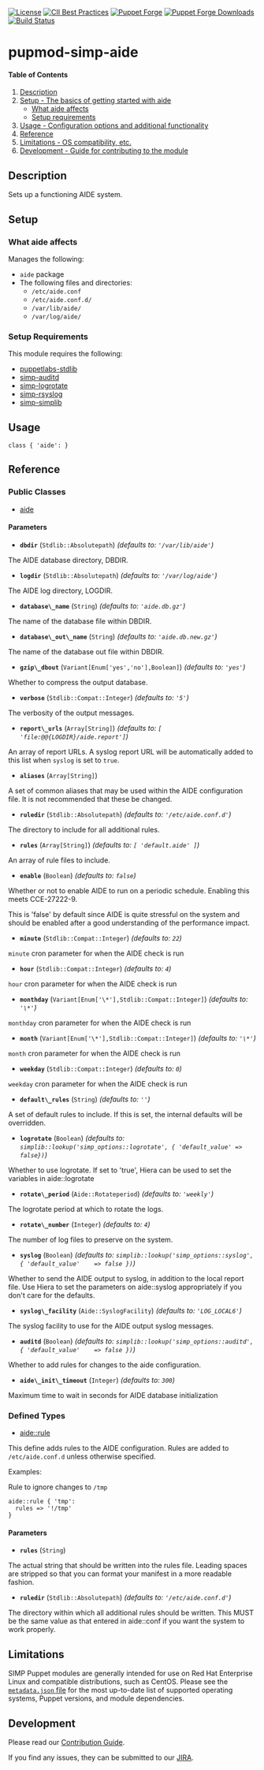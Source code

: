 [![License](https://img.shields.io/:license-apache-blue.svg)](http://www.apache.org/licenses/LICENSE-2.0.html)
[![CII Best Practices](https://bestpractices.coreinfrastructure.org/projects/73/badge)](https://bestpractices.coreinfrastructure.org/projects/73)
[![Puppet Forge](https://img.shields.io/puppetforge/v/simp/aide.svg)](https://forge.puppetlabs.com/simp/vsftpd)
[![Puppet Forge Downloads](https://img.shields.io/puppetforge/dt/simp/aide.svg)](https://forge.puppetlabs.com/simp/vsftpd)
[![Build Status](https://travis-ci.org/simp/pupmod-simp-aide.svg)](https://travis-ci.org/simp/pupmod-simp-vsftpd)

# pupmod-simp-aide

#### Table of Contents

1. [Description](#description)
2. [Setup - The basics of getting started with aide](#setup)
    * [What aide affects](#what-aide-affects)
    * [Setup requirements](#setup-requirements)
3. [Usage - Configuration options and additional functionality](#usage)
4. [Reference](#reference)
5. [Limitations - OS compatibility, etc.](#limitations)
6. [Development - Guide for contributing to the module](#development)

## Description

Sets up a functioning AIDE system.

## Setup

### What aide affects

Manages the following:

* `aide` package
* The following files and directories:
    * `/etc/aide.conf`
    * `/etc/aide.conf.d/`
    * `/var/lib/aide/`
    * `/var/log/aide/`

### Setup Requirements

This module requires the following:

* [puppetlabs-stdlib](https://forge.puppet.com/puppetlabs/stdlib)
* [simp-auditd](https://forge.puppet.com/simp/auditd)
* [simp-logrotate](https://forge.puppet.com/simp/logrotate)
* [simp-rsyslog](https://forge.puppet.com/simp/rsyslog)
* [simp-simplib](https://forge.puppet.com/simp/simplib)

## Usage

    class { 'aide': }

## Reference

### Public Classes

* [aide](https://github.com/simp/pupmod-simp-aide/blob/master/manifests/init.pp)

#### Parameters

* **`dbdir`** (`Stdlib::Absolutepath`) *(defaults to: `'/var/lib/aide'`)*

The AIDE database directory, DBDIR.

* **`logdir`** (`Stdlib::Absolutepath`) *(defaults to: `'/var/log/aide'`)*

The AIDE log directory, LOGDIR.

* **`database\_name`** (`String`) *(defaults to: `'aide.db.gz'`)*

The name of the database file within DBDIR.

* **`database\_out\_name`** (`String`) *(defaults to: `'aide.db.new.gz'`)*

The name of the database out file within DBDIR.

* **`gzip\_dbout`** (`Variant[Enum['yes','no'],Boolean]`) *(defaults to: `'yes'`)*

Whether to compress the output database.

* **`verbose`** (`Stdlib::Compat::Integer`) *(defaults to: `'5'`)*

The verbosity of the output messages.

* **`report\_urls`** (`Array[String]`) *(defaults to: `[ 'file:@@{LOGDIR}/aide.report']`)*

An array of report URLs. A syslog report URL will be automatically added to this list when `syslog` is set to `true`.

* **`aliases`** (`Array[String]`)

A set of common aliases that may be used within the AIDE configuration file. It is not recommended that these be changed.

* **`ruledir`** (`Stdlib::Absolutepath`) *(defaults to: `'/etc/aide.conf.d'`)*

The directory to include for all additional rules.

* **`rules`** (`Array[String]`) *(defaults to: `[ 'default.aide' ]`)*

An array of rule files to include.

* **`enable`** (`Boolean`) *(defaults to: `false`)*

Whether or not to enable AIDE to run on a periodic schedule. Enabling this meets CCE-27222-9.

This is 'false' by default since AIDE is quite stressful on the system and should be enabled after a good understanding of the performance impact.

* **`minute`** (`Stdlib::Compat::Integer`) *(defaults to: `22`)*

`minute` cron parameter for when the AIDE check is run

* **`hour`** (`Stdlib::Compat::Integer`) *(defaults to: `4`)*

`hour` cron parameter for when the AIDE check is run

* **`monthday`** (`Variant[Enum['\*'],Stdlib::Compat::Integer]`) *(defaults to: `'\*'`)*

`monthday` cron parameter for when the AIDE check is run

* **`month`** (`Variant[Enum['\*'],Stdlib::Compat::Integer]`) *(defaults to: `'\*'`)*

`month` cron parameter for when the AIDE check is run

* **`weekday`** (`Stdlib::Compat::Integer`) *(defaults to: `0`)*

`weekday` cron parameter for when the AIDE check is run

* **`default\_rules`** (`String`) *(defaults to: `''`)*

A set of default rules to include. If this is set, the internal defaults will be overridden.

* **`logrotate`** (`Boolean`) *(defaults to: `simplib::lookup('simp_options::logrotate', { 'default_value' => false})`)*

Whether to use logrotate. If set to 'true', Hiera can be used to set the variables in aide::logrotate

* **`rotate\_period`** (`Aide::Rotateperiod`) *(defaults to: `'weekly'`)*

The logrotate period at which to rotate the logs.

* **`rotate\_number`** (`Integer`) *(defaults to: `4`)*

The number of log files to preserve on the system.

* **`syslog`** (`Boolean`) *(defaults to: `simplib::lookup('simp_options::syslog', { 'default_value'    => false })`)*

Whether to send the AIDE output to syslog, in addition to the local report file. Use Hiera to set the parameters on aide::syslog appropriately if you don't care for the defaults.

* **`syslog\_facility`** (`Aide::SyslogFacility`) *(defaults to: `'LOG_LOCAL6'`)*

The syslog facility to use for the AIDE output syslog messages.

* **`auditd`** (`Boolean`) *(defaults to: `simplib::lookup('simp_options::auditd', { 'default_value'    => false })`)*

Whether to add rules for changes to the aide configuration.

* **`aide\_init\_timeout`** (`Integer`) *(defaults to: `300`)*

Maximum time to wait in seconds for AIDE database initialization

### Defined Types

* [aide::rule](https://github.com/simp/pupmod-simp-aide/blob/master/manifests/rule.pp)

This define adds rules to the AIDE configuration. Rules are added to `/etc/aide.conf.d` unless otherwise specified.

Examples:

Rule to ignore changes to `/tmp`

``` example
aide::rule { 'tmp':
  rules => '!/tmp'
}
```

#### Parameters

* **`rules`** (`String`)

The actual string that should be written into the rules file. Leading spaces are stripped so that you can format your manifest in a more readable fashion.

* **`ruledir`** (`Stdlib::Absolutepath`) *(defaults to: `'/etc/aide.conf.d'`)*

The directory within which all additional rules should be written. This MUST be the same value as that entered in aide::conf if you want the system to work properly.

## Limitations

SIMP Puppet modules are generally intended for use on Red Hat Enterprise
Linux and compatible distributions, such as CentOS. Please see the
[`metadata.json` file](./metadata.json) for the most up-to-date list of
supported operating systems, Puppet versions, and module dependencies.

## Development

Please read our [Contribution Guide](http://simp-doc.readthedocs.io/en/stable/contributors_guide/index.html).

If you find any issues, they can be submitted to our
[JIRA](https://simp-project.atlassian.net).
